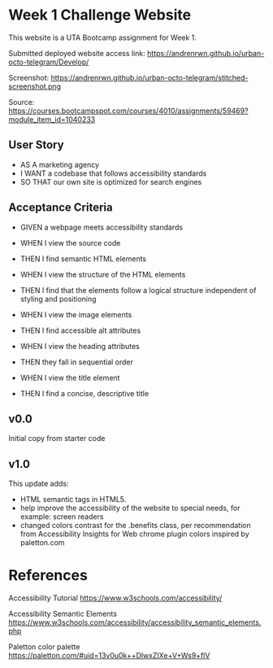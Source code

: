 # Week 1 Challenge Website
This website is a UTA Bootcamp assignment for Week 1.

Submitted deployed website access link:
https://andrenrwn.github.io/urban-octo-telegram/Develop/

Screenshot:
https://andrenrwn.github.io/urban-octo-telegram/stitched-screenshot.png

Source:
https://courses.bootcampspot.com/courses/4010/assignments/59469?module_item_id=1040233

## User Story
+ AS A marketing agency
+ I WANT a codebase that follows accessibility standards
+ SO THAT our own site is optimized for search engines

## Acceptance Criteria
+ GIVEN a webpage meets accessibility standards

+ WHEN I view the source code
+ THEN I find semantic HTML elements

+ WHEN I view the structure of the HTML elements
+ THEN I find that the elements follow a logical structure independent of styling and positioning

+ WHEN I view the image elements
+ THEN I find accessible alt attributes

+ WHEN I view the heading attributes
+ THEN they fall in sequential order

+ WHEN I view the title element
+ THEN I find a concise, descriptive title

## v0.0

Initial copy from starter code

## v1.0

This update adds:
- HTML semantic tags in HTML5.
- help improve the accessibility of the website to special needs, for example: screen readers
- changed colors contrast for the .benefits class, per recommendation from Accessibility Insights for Web chrome plugin
  colors inspired by paletton.com

# References

Accessibility Tutorial
https://www.w3schools.com/accessibility/

Accessibility Semantic Elements
https://www.w3schools.com/accessibility/accessibility_semantic_elements.php

Paletton color palette
https://paletton.com/#uid=13v0u0k++DlwxZIXe+V+Ws9+flV

